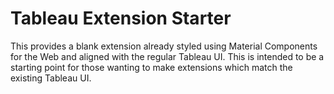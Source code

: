 # Tableau Extension Starter

This provides a blank extension already styled using Material Components for the Web and aligned with the regular Tableau UI. This is intended to be a starting point for those wanting to make extensions which match the existing Tableau UI.
